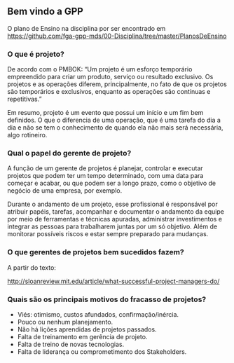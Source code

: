 ## Bem vindo a GPP

O plano de Ensino na disciplina por ser encontrado em https://github.com/fga-gpp-mds/00-Disciplina/tree/master/PlanosDeEnsino

### O que é projeto?

De acordo com o PMBOK: “Um projeto é um esforço temporário empreendido para criar um produto, serviço ou resultado exclusivo. Os projetos e as operações diferem, principalmente, no fato de que os projetos são temporários e exclusivos, enquanto as operações são contínuas e repetitivas.”

Em resumo, projeto é um evento que possui um início e um fim bem definidos. O que o diferencia de uma operação,  que é uma tarefa do dia a dia e não se tem o conhecimento de quando ela não mais será necessária, algo rotineiro.

### Qual o papel do gerente de projeto?

A função de um gerente de projetos é planejar, controlar e executar projetos que podem ter um tempo determinado, com uma data para começar e acabar, ou que podem ser a longo prazo, como o objetivo de negócio de uma empresa, por exemplo.

Durante o andamento de um projeto, esse profissional é responsável por atribuir papéis, tarefas, acompanhar e documentar o andamento da equipe por meio de ferramentas e técnicas apuradas, administrar investimentos e integrar as pessoas para trabalharem juntas por um só objetivo. Além de monitorar possíveis riscos e estar sempre preparado para mudanças.

### O que gerentes de projetos bem sucedidos fazem?

A partir do texto:

http://sloanreview.mit.edu/article/what-successful-project-managers-do/

### Quais são os principais motivos do fracasso de projetos?

* Viés: otimismo, custos afundados, confirmação/inércia.
* Pouco ou nenhum planejamento.
* Não há lições aprendidas de projetos passados.
* Falta de treinamento em gerência de projeto.
* Falta de treino de novas tecnologias.
* Falta de liderança ou comprometimento dos Stakeholders.